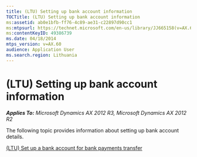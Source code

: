 ```yaml
---
title: (LTU) Setting up bank account information
TOCTitle: (LTU) Setting up bank account information
ms:assetid: ab0e1bfb-ff76-4c89-ae31-c22897d90cc1
ms:mtpsurl: https://technet.microsoft.com/en-us/library/JJ665158(v=AX.60)
ms:contentKeyID: 49386739
ms.date: 04/18/2014
mtps_version: v=AX.60
audience: Application User
ms.search.region: Lithuania
---
```


# (LTU) Setting up bank account information 


_**Applies To:** Microsoft Dynamics AX 2012 R3, Microsoft Dynamics AX 2012 R2_

The following topic provides information about setting up bank account details.

[(LTU) Set up a bank account for bank payments transfer](ltu-set-up-a-bank-account-for-bank-payments-transfer.md)

  


